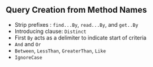 ## Query Creation from Method Names

* Strip prefixes : `find...By`, `read...By`, and `get..By`
* Introducing clause: `Distinct`
* First `By` acts as a delimiter to indicate start of criteria
* `And` and `Or`
* `Between`, `LessThan`, `GreaterThan`, `Like`
* `IgnoreCase`
